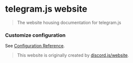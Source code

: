 # telegram.js website

> The website housing documentation for telegram.js


### Customize configuration
See [Configuration Reference](https://cli.vuejs.org/config/).


> This website is originally created by  [discord.js/website](https://github.com/discord.js/website).